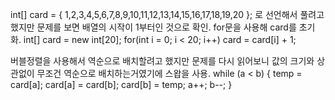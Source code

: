 int[] card = { 1,2,3,4,5,6,7,8,9,10,11,12,13,14,15,16,17,18,19,20 }; 로 선언해서 풀려고 했지만 문제를 보면 배열의 시작이 1부터인 것으로 확인.
for문을 사용해 card를 초기화.
            int[] card = new int[20];
            for(int i = 0; i < 20; i++)
                card = card[i] + 1;

버블정렬을 사용해서 역순으로 배치할려고 했지만 문제를 다시 읽어보니 값의 크기와 상관없이 무조건 역순으로 배치하는거였기에 스왑을 사용.
                while (a < b)
                {
                    temp = card[a];
                    card[a] = card[b];
                    card[b] = temp;
                    a++;
                    b--;
                }
